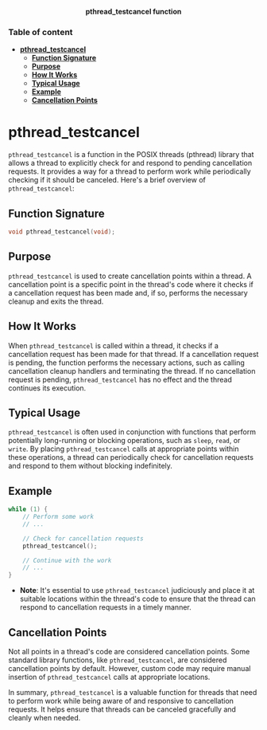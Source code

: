 **<div align="center" >pthread_testcancel function</div>**

### Table of content

- [**pthread\_testcancel**](#pthread_testcancel)
  - [**Function Signature**](#function-signature)
  - [**Purpose**](#purpose)
  - [**How It Works**](#how-it-works)
  - [**Typical Usage**](#typical-usage)
  - [**Example**](#example)
  - [**Cancellation Points**](#cancellation-points)

# **pthread_testcancel**

`pthread_testcancel` is a function in the POSIX threads (pthread) library that allows a thread to explicitly check for and respond to pending cancellation requests. It provides a way for a thread to perform work while periodically checking if it should be canceled. Here's a brief overview of `pthread_testcancel`:

## **Function Signature**

  ```c
  void pthread_testcancel(void);
  ```

## **Purpose**

  `pthread_testcancel` is used to create cancellation points within a thread. A cancellation point is a specific point in the thread's code where it checks if a cancellation request has been made and, if so, performs the necessary cleanup and exits the thread.

## **How It Works**

  When `pthread_testcancel` is called within a thread, it checks if a cancellation request has been made for that thread. If a cancellation request is pending, the function performs the necessary actions, such as calling cancellation cleanup handlers and terminating the thread. If no cancellation request is pending, `pthread_testcancel` has no effect and the thread continues its execution.

## **Typical Usage**

  `pthread_testcancel` is often used in conjunction with functions that perform potentially long-running or blocking operations, such as `sleep`, `read`, or `write`. By placing `pthread_testcancel` calls at appropriate points within these operations, a thread can periodically check for cancellation requests and respond to them without blocking indefinitely.

## **Example**

  ```c
  while (1) {
      // Perform some work
      // ...

      // Check for cancellation requests
      pthread_testcancel();

      // Continue with the work
      // ...
  }
  ```

- **Note**:
  It's essential to use `pthread_testcancel` judiciously and place it at suitable locations within the thread's code to ensure that the thread can respond to cancellation requests in a timely manner.

## **Cancellation Points**

  Not all points in a thread's code are considered cancellation points. Some standard library functions, like `pthread_testcancel`, are considered cancellation points by default. However, custom code may require manual insertion of `pthread_testcancel` calls at appropriate locations.

In summary, `pthread_testcancel` is a valuable function for threads that need to perform work while being aware of and responsive to cancellation requests. It helps ensure that threads can be canceled gracefully and cleanly when needed.
